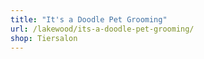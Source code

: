 ```yaml
---
title: "It's a Doodle Pet Grooming"
url: /lakewood/its-a-doodle-pet-grooming/
shop: Tiersalon
---
```

